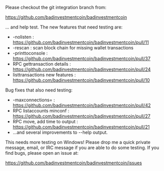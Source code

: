 Please checkout the git integration branch from:

https://github.com/badinvestmentcoin/badinvestmentcoin

... and help test.  The new features that need testing are:

* -nolisten : https://github.com/badinvestmentcoin/badinvestmentcoin/pull/11
* -rescan : scan block chain for missing wallet transactions
* -printtoconsole : https://github.com/badinvestmentcoin/badinvestmentcoin/pull/37
* RPC gettransaction details : https://github.com/badinvestmentcoin/badinvestmentcoin/pull/24
* listtransactions new features : https://github.com/badinvestmentcoin/badinvestmentcoin/pull/10

Bug fixes that also need testing:

* -maxconnections= : https://github.com/badinvestmentcoin/badinvestmentcoin/pull/42
* RPC listaccounts minconf : https://github.com/badinvestmentcoin/badinvestmentcoin/pull/27
* RPC move, add time to output : https://github.com/badinvestmentcoin/badinvestmentcoin/pull/21
* ...and several improvements to --help output.

This needs more testing on Windows!  Please drop me a quick private message, email, or IRC message if you are able to do some testing.  If you find bugs, please open an issue at:

https://github.com/badinvestmentcoin/badinvestmentcoin/issues
